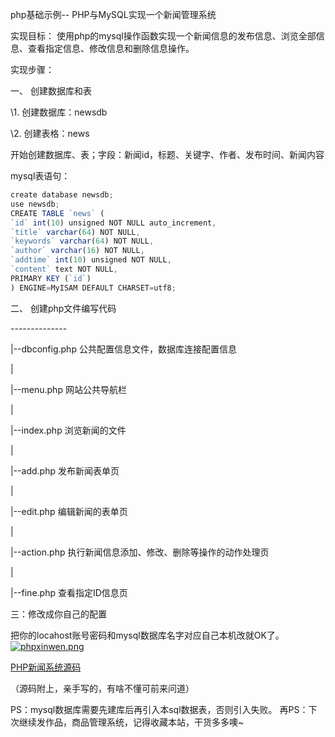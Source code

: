php基础示例-- PHP与MySQL实现一个新闻管理系统

实现目标： 使用php的mysql操作函数实现一个新闻信息的发布信息、浏览全部信息、查看指定信息、修改信息和删除信息操作。

实现步骤：

 一、 创建数据库和表

 

\1. 创建数据库：newsdb

 

\2. 创建表格：news

 

 

开始创建数据库、表；字段：新闻id，标题、关键字、作者、发布时间、新闻内容

mysql表语句：

```js
create database newsdb;
use newsdb;
CREATE TABLE `news` (
`id` int(10) unsigned NOT NULL auto_increment,
`title` varchar(64) NOT NULL,
`keywords` varchar(64) NOT NULL,
`author` varchar(16) NOT NULL,
`addtime` int(10) unsigned NOT NULL,
`content` text NOT NULL,
PRIMARY KEY (`id`)
) ENGINE=MyISAM DEFAULT CHARSET=utf8;
```

 二、 创建php文件编写代码

 

\--------------

 

|--dbconfig.php 公共配置信息文件，数据库连接配置信息

 

|

 

|--menu.php 网站公共导航栏

 

|

 

|--index.php 浏览新闻的文件

 

|

 

|--add.php 发布新闻表单页

 

|

 

|--edit.php 编辑新闻的表单页

 

|

 

|--action.php 执行新闻信息添加、修改、删除等操作的动作处理页

 

|

 

|--fine.php 查看指定ID信息页





三：修改成你自己的配置

把你的locahost账号密码和mysql数据库名字对应自己本机改就OK了。
[![phpxinwen.png](http://uip16584232.cms1.91mb.com.cn/content/uploadfile/201811/5ca91542389051.png)](http://uip16584232.cms1.91mb.com.cn/content/uploadfile/201811/5ca91542389051.png)



[PHP新闻系统源码](https://pan.baidu.com/s/1tdZJP31JxTfOWBBFeCC5ZQ)



（源码附上，亲手写的，有啥不懂可前来问道）



PS：mysql数据库需要先建库后再引入本sql数据表，否则引入失败。
再PS：下次继续发作品，商品管理系统，记得收藏本站，干货多多噢~